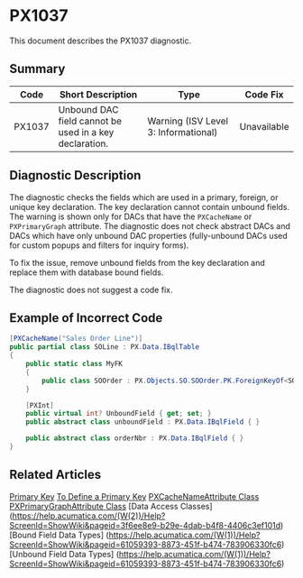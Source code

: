 # PX1037
This document describes the PX1037 diagnostic.

## Summary

| Code   | Short Description                                 | Type  | Code Fix    | 
| ------ | ------------------------------------------------- | ----- | ----------- | 
| PX1037 | Unbound DAC field cannot be used in a key declaration. | Warning (ISV Level 3: Informational) | Unavailable | 

## Diagnostic Description
The diagnostic checks the fields which are used in a primary, foreign, or unique key declaration. The key declaration cannot contain unbound fields.
The warning is shown only for DACs that have the `PXCacheName` or `PXPrimaryGraph` attribute.
The diagnostic does not check abstract DACs and DACs which have only unbound DAC properties (fully-unbound DACs used for custom popups and filters for inquiry forms).

To fix the issue, remove unbound fields from the key declaration and replace them with database bound fields.

The diagnostic does not suggest a code fix.

## Example of Incorrect Code

```C#
[PXCacheName("Sales Order Line")]
public partial class SOLine : PX.Data.IBqlTable
{
	public static class MyFK
	{
		public class SOOrder : PX.Objects.SO.SOOrder.PK.ForeignKeyOf<SOLine>.By<unboundField, orderNbr> { }
	}

	[PXInt]
	public virtual int? UnboundField { get; set; }
	public abstract class unboundField : PX.Data.IBqlField { }

	public abstract class orderNbr : PX.Data.IBqlField { }
}
```

## Related Articles

[Primary Key](https://help.acumatica.com/(W(7))/Help?ScreenId=ShowWiki&pageid=9e533998-5a08-452d-9490-a02db1cf4c19)
[To Define a Primary Key](https://help.acumatica.com/(W(8))/Help?ScreenId=ShowWiki&pageid=34e875c7-a5c3-496e-9e2b-f7f6f9f20a40)
[PXCacheNameAttribute Class](https://help.acumatica.com/(W(9))/Help?ScreenId=ShowWiki&pageid=6e89e21c-b8f4-a16b-d741-2d6e483e9f65)
[PXPrimaryGraphAttribute Class](https://help.acumatica.com/(W(10))/Help?ScreenId=ShowWiki&pageid=1dceb511-4e98-3700-7d7f-231688a7ac74)
[Data Access Classes] (https://help.acumatica.com/(W(2))/Help?ScreenId=ShowWiki&pageid=3f6ee8e9-b29e-4dab-b4f8-4406c3ef101d)
[Bound Field Data Types] (https://help.acumatica.com/(W(1))/Help?ScreenId=ShowWiki&pageid=61059393-8873-451f-b474-783906330fc6)
[Unbound Field Data Types] (https://help.acumatica.com/(W(1))/Help?ScreenId=ShowWiki&pageid=61059393-8873-451f-b474-783906330fc6)